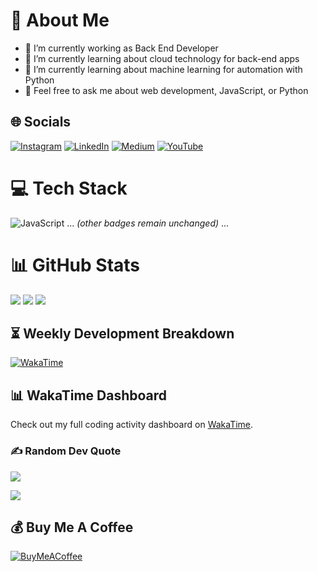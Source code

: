 # 💫 About Me
- 🔭 I’m currently working as Back End Developer
- 🌱 I’m currently learning about cloud technology for back-end apps
- 🌱 I’m currently learning about machine learning for automation with Python
- 💬 Feel free to ask me about web development, JavaScript, or Python

## 🌐 Socials
[![Instagram](https://img.shields.io/badge/Instagram-%23E4405F.svg?logo=Instagram&logoColor=white)](https://instagram.com/bits.io) 
[![LinkedIn](https://img.shields.io/badge/LinkedIn-%230077B5.svg?logo=linkedin&logoColor=white)](https://linkedin.com/in/m-dobith-syadad-riyadi) 
[![Medium](https://img.shields.io/badge/Medium-12100E?logo=medium&logoColor=white)](https://medium.com/@bits-io) 
[![YouTube](https://img.shields.io/badge/YouTube-%23FF0000.svg?logo=YouTube&logoColor=white)](https://youtube.com/@mdobithsyadadriyadi) 

# 💻 Tech Stack
![JavaScript](https://img.shields.io/badge/javascript-%23323330.svg?style=for-the-badge&logo=javascript&logoColor=%23F7DF1E) 
... *(other badges remain unchanged)* ...

# 📊 GitHub Stats
![](https://github-readme-stats.vercel.app/api?username=bits-io&theme=nightowl&hide_border=false&include_all_commits=true&count_private=false)
![](https://github-readme-streak-stats.herokuapp.com/?user=bits-io&theme=nightowl&hide_border=false)
![](https://github-readme-stats.vercel.app/api/top-langs/?username=bits-io&theme=nightowl&hide_border=false&include_all_commits=true&count_private=false&layout=compact)

## ⏳ Weekly Development Breakdown
[![WakaTime](https://github-readme-stats.vercel.app/api/wakatime?username=a5e44cc7-f680-4783-970d-de9c19fa9c0d&theme=nightowl&hide_border=false)](https://wakatime.com/@a5e44cc7-f680-4783-970d-de9c19fa9c0d)

## 📊 WakaTime Dashboard
Check out my full coding activity dashboard on [WakaTime](https://wakatime.com/@a5e44cc7-f680-4783-970d-de9c19fa9c0d).

### ✍️ Random Dev Quote
![](https://quotes-github-readme.vercel.app/api?type=horizontal&theme=light)

[![](https://visitcount.itsvg.in/api?id=bits-io&icon=0&color=11)](https://visitcount.itsvg.in)

## 💰 Buy Me A Coffee
[![BuyMeACoffee](https://img.shields.io/badge/Buy%20Me%20a%20Coffee-ffdd00?style=for-the-badge&logo=buy-me-a-coffee&logoColor=black)](https://buymeacoffee.com/bits)
